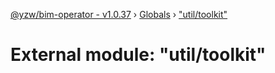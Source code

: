 [@yzw/bim-operator - v1.0.37](../README.md) › [Globals](../globals.md) › ["util/toolkit"](_util_toolkit_.md)

# External module: "util/toolkit"


